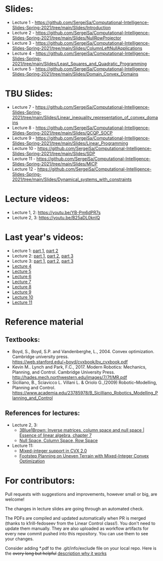 # Slides:
* Lecture 1 - https://github.com/SergeiSa/Computational-Intelligence-Slides-Spring-2021/tree/main/Slides/Introduction
* Lecture 2 - https://github.com/SergeiSa/Computational-Intelligence-Slides-Spring-2021/tree/main/Slides/NullRowProjector
* Lecture 3 - https://github.com/SergeiSa/Computational-Intelligence-Slides-Spring-2021/tree/main/Slides/ColumnLeftNullApplications
* Lecture 4 - https://github.com/SergeiSa/Computational-Intelligence-Slides-Spring-2021/tree/main/Slides/Least_Squares_and_Quadratic_Programming
* Lecture 5 - https://github.com/SergeiSa/Computational-Intelligence-Slides-Spring-2021/tree/main/Slides/Domain_Convex_Domains

# TBU Slides:
* Lecture 7 - https://github.com/SergeiSa/Computational-Intelligence-Slides-Spring-2021/tree/main/Slides/Linear_inequality_representation_of_convex_domains
* Lecture 8 - https://github.com/SergeiSa/Computational-Intelligence-Slides-Spring-2021/tree/main/Slides/QCQP_SOCP
* Lecture 9 - https://github.com/SergeiSa/Computational-Intelligence-Slides-Spring-2021/tree/main/Slides/Linear_Programming
* Lecture 10 - https://github.com/SergeiSa/Computational-Intelligence-Slides-Spring-2021/tree/main/Slides/SDP
* Lecture 11 - https://github.com/SergeiSa/Computational-Intelligence-Slides-Spring-2021/tree/main/Slides/MICP
* Lecture 12 - https://github.com/SergeiSa/Computational-Intelligence-Slides-Spring-2021/tree/main/Slides/Dynamical_systems_with_constraints


# Lecture videos:
* Lecture 1, 2: https://youtu.be/YB-Pm6dPR7s
* Lecture 2, 3: https://youtu.be/B25aDL0knIQ

# Last year's videos:
* Lecture 1: [part 1](https://youtu.be/56ZVzQcCdQk), [part 2](https://youtu.be/VwmmfpipHTc)
* Lecture 2: [part 1](https://youtu.be/wc3UT7IZs98), [part 2](https://youtu.be/4iA4CFzyELg), [part 3](https://youtu.be/EdrsJ-l9VLs)
* Lecture 3: [part 1](https://youtu.be/sTYvIrjrBbQ), [part 2](https://youtu.be/4JUgkA7lWo8), [part 3](https://youtu.be/XGThWt5H6jw)
* [Lecture 4](https://youtu.be/DDnDRwW3qLg)
* [Lecture 5](https://youtu.be/bbyF89OnpBo)
* [Lecture 6](https://youtu.be/X3yeneA10co)
* [Lecture 7](https://youtu.be/4FboGNcsQhU)
* [Lecture 8](https://youtu.be/c4qroDnvDak)
* [Lecture 9](https://youtu.be/NWKTNQfymRQ)
* [Lecture 10](https://youtu.be/GDsKEA85X0A)
* [Lecture 11](https://youtu.be/yUmVxlI4jTs)


# Reference material

## Textbooks:
* Boyd, S., Boyd, S.P. and Vandenberghe, L., 2004. Convex optimization. Cambridge university press. https://web.stanford.edu/~boyd/cvxbook/bv_cvxbook.pdf
* Kevin M.. Lynch and Park, F.C., 2017. Modern Robotics: Mechanics, Planning, and Control. Cambridge University Press. http://hades.mech.northwestern.edu/images/7/7f/MR.pdf
* Siciliano, B., Sciavicco L. Villani L. & Oriolo G.,(2009) Robotic–Modelling, Planning and Control. https://www.academia.edu/23785978/B_Sicilliano_Robotics_Modelling_Planning_and_Control

## References for lectures:
* Lecture 2, 3: 
    - [3Blue1Brown: Inverse matrices, column space and null space | Essence of linear algebra, chapter 7](https://www.youtube.com/watch?v=uQhTuRlWMxw)
    - [Null Space, Column Space, Row Space](http://ksuweb.kennesaw.edu/~plaval/math3260/rowcolspaces.pdf)
* Lecture 11:
    - [Mixed-integer support in CVX 2.0](http://cvxr.com/news/2012/08/midcp/)
    - [Footstep Planning on Uneven Terrain with Mixed-Integer Convex
Optimization](https://groups.csail.mit.edu/robotics-center/public_papers/Deits14a.pdf)


# For contributors:

Pull requests with suggestions and improvements, however small or big, are welcome!

The changes in lecture slides are going through an automated check.

The PDFs are compiled and updated automatically when PR is merged (thanks to k1rill-fedoseev from the Linear Control class!). You don't need to update them manually. They are also uploaded as workflow artifacts for every new commit pushed into this repository. You can use them to see your changes.
 
Consider adding \*.pdf to the .git/info/exclude file on your local repo. Here is the ~~overy long but helpful~~ [description why it works](https://medium.com/@dave_lunny/exclude-files-from-git-without-committing-changes-to-gitignore-986fa712e78d)
